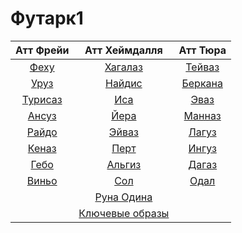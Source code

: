 # Футарк1

|Атт Фрейи|Атт Хеймдалля|Атт Тюра|
|:-:|:-:|:-:|
|[Феху](fehu.md)|[Хагалаз](hagalaz.md)|[Тейваз](teivaz.md)|
|[Уруз](uruz.md)|[Найдис](nautiz.md)|[Беркана](berkana.md)|
|[Турисаз](turisaz.md)|[Иса](isa.md)|[Эваз](evaz.md)|
|[Ансуз](ansuz.md)|[Йера](jera.md)|[Манназ](mannaz.md)|
|[Райдо](raido.md)|[Эйваз](ihwaz.md)|[Лагуз](laguz.md)|
|[Кеназ](kenaz.md)|[Перт](pert.md)|[Ингуз](inguz.md)|
|[Гебо](gebo.md)|[Альгиз](algiz.md)|[Дагаз](dagaz.md)|
|[Виньо](winjo.md)|[Сол](sol.md)|[Одал](odal.md)|
||[Руна Одина](runa_odina.md)||
||[Ключевые образы](obrazi.md)||